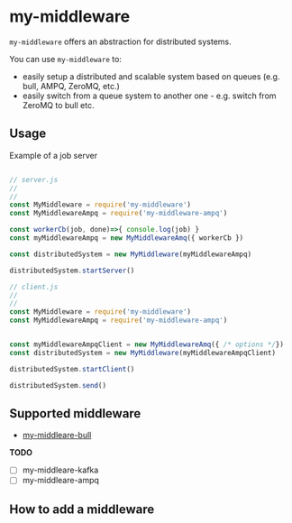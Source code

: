 # my-middleware

`my-middleware` offers an abstraction for distributed systems.

You can use `my-middleware` to:

- easily setup a distributed and scalable system based on queues (e.g. bull, AMPQ, ZeroMQ, etc.)
- easily switch from a queue system to another one - e.g. switch from ZeroMQ to bull etc.

## Usage

Example of a job server

```js

// server.js
//
//
const MyMiddleware = require('my-middleware')
const MyMiddlewareAmpq = require('my-middleware-ampq')

const workerCb(job, done)=>{ console.log(job) }
const myMiddlewareAmpq = new MyMiddlewareAmq({ workerCb })

const distributedSystem = new MyMiddleware(myMiddlewareAmpq)

distributedSystem.startServer()

// client.js
//
//
const MyMiddleware = require('my-middleware')
const MyMiddlewareAmpq = require('my-middleware-ampq')


const myMiddlewareAmpqClient = new MyMiddlewareAmq({ /* options */})
const distributedSystem = new MyMiddleware(myMiddlewareAmpqClient)

distributedSystem.startClient()

distributedSystem.send()
```

## Supported middleware

- [my-middleare-bull](http://github.com/bitliner/my-middleare-bull)

**TODO**

- [ ] my-middleare-kafka
- [ ] my-middleare-ampq

## How to add a middleware

